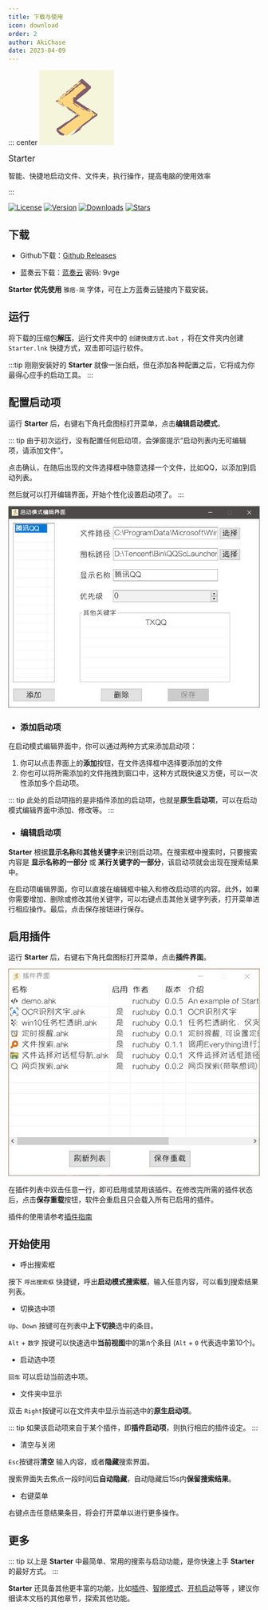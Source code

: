 ```yaml
---
title: 下载与使用
icon: download
order: 2
author: AkiChase
date: 2023-04-09
---
```


::: center
<img src="/logo.svg" width=150 alt="Starter">
<div style="font-size:larger">Starter</div>
<p>智能、快捷地启动文件、文件夹，执行操作，提高电脑的使用效率</p>
:::

<p class="shields">
  <a href="https://github.com/AkiChase/starter"><img src="https://img.shields.io/github/license/AkiChase/starter" alt="License"></a>
  <a href="https://github.com/AkiChase/starter/releases"><img src="https://img.shields.io/github/v/release/AkiChase/starter" alt="Version"></a>
  <a href="https://github.com/AkiChase/starter/releases"><img src="https://img.shields.io/github/downloads/AkiChase/starter/total" alt="Downloads"></a>
  <a href="https://github.com/AkiChase/starter"><img src="https://img.shields.io/github/stars/AkiChase/starter" alt="Stars"></a>
</p>

## 下载

- Github下载：[Github Releases](https://github.com/AkiChase/Starter/releases) 

- 蓝奏云下载：[蓝奏云](https://wwi.lanzoup.com/b01kb1g4j) 密码: 9vge

**Starter 优先使用** `雅痞-简` 字体，可在上方蓝奏云链接内下载安装。

## 运行

将下载的压缩包**解压**，运行文件夹中的 `创建快捷方式.bat` ，将在文件夹内创建 `Starter.lnk` 快捷方式，双击即可运行软件。


:::tip
刚刚安装好的 **Starter** 就像一张白纸，但在添加各种配置之后，它将成为你最得心应手的启动工具。
:::

## 配置启动项

运行 **Starter** 后，右键右下角托盘图标打开菜单，点击**编辑启动模式**。

::: tip
由于初次运行，没有配置任何启动项，会弹窗提示“启动列表内无可编辑项，请添加文件”。

点击确认，在随后出现的文件选择框中随意选择一个文件，比如QQ，以添加到启动列表。

然后就可以打开编辑界面，开始个性化设置启动项了。
:::

![启动模式编辑界面](../../images/edit-startup-mode.jpg)

- ### 添加启动项

在启动模式编辑界面中，你可以通过两种方式来添加启动项：

1. 你可以点击界面上的**添加**按钮，在文件选择框中选择要添加的文件
2. 你也可以将所需添加的文件拖拽到窗口中，这种方式既快速又方便，可以一次性添加多个启动项。

::: tip
此处的启动项指的是非插件添加的启动项，也就是**原生启动项**，可以在启动模式编辑界面中添加、修改等。
:::

- ### 编辑启动项

**Starter** 根据**显示名称**和**其他关键字**来识别启动项。在搜索框中搜索时，只要搜索内容是 **显示名称的一部分** 或 **某行关键字的一部分**，该启动项就会出现在搜索结果中。

在启动项编辑界面，你可以直接在编辑框中输入和修改启动项的内容。此外，如果你需要增加、删除或修改其他关键字，可以右键点击其他关键字列表，打开菜单进行相应操作。最后，点击保存按钮进行保存。

## 启用插件

运行 **Starter** 后，右键右下角托盘图标打开菜单，点击**插件界面**。

![启动模式编辑界面](../../images/plugin-2.jpg)

在插件列表中双击任意一行，即可启用或禁用该插件。在修改完所需的插件状态后，点击**保存重载**按钮，软件会重启且只会载入所有已启用的插件。

插件的使用请参考[插件指南](../../plugin/)

## 开始使用

- 呼出搜索框

按下 `呼出搜索框` 快捷键，呼出**启动模式搜索框**，输入任意内容，可以看到搜索结果列表。

- 切换选中项

`Up`、`Down` 按键可在列表中**上下切换**选中的条目。

`Alt` + `数字` 按键可以快速选中**当前视图**中的第n个条目 (`Alt` + `0` 代表选中第10个)。

- 启动选中项

`回车` 可以启动当前选中项。

- 文件夹中显示

双击 `Right`按键可以在文件夹中显示当前选中的**原生启动项**。

::: tip
如果该启动项来自于某个插件，即**插件启动项**，则执行相应的插件设定。
:::

- 清空与关闭

`Esc`按键将**清空** 输入内容，或者**隐藏**搜索界面。

搜索界面失去焦点一段时间后**自动隐藏**，自动隐藏后15s内**保留搜索结果**。

- 右键菜单

右键点击任意结果条目，将会打开菜单以进行更多操作。

## 更多

::: tip
以上是 **Starter** 中最简单、常用的搜索与启动功能，是你快速上手 **Starter** 的最好方式。
:::

**Starter** 还具备其他更丰富的功能，比如[插件](../../plugin/)、[智能模式](../intelligent/)、[开机启动](../boot/)等等
，建议你细读本文档的其他章节，探索其他功能。




